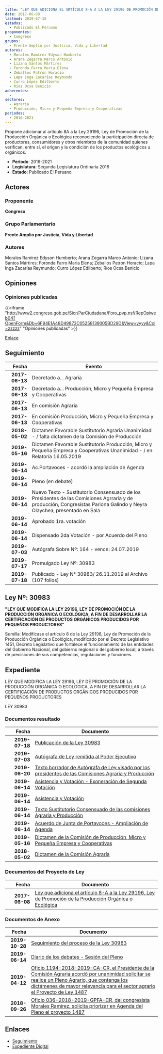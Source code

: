 ```yaml
---
title: "LEY QUE ADICIONA EL ARTÍCULO 8-A A LA LEY 29196 DE PROMOCIÓN DE LA PRODUCCIÓN ORGÁNICA O ECOLÓGICA"
date: 2017-06-08
lastmod: 2019-07-18
estados: 
  - Publicado El Peruano
proponentes: 
  - Congreso
grupos: 
  - Frente Amplio por Justicia, Vida y Libertad
autores: 
  - Morales Ramírez Edyson Humberto
  - Arana Zegarra Marco Antonio
  - Lizana Santos Mártires
  - Foronda Farro María Elena
  - Zeballos Patrón Horacio
  - Lapa Inga Zacarías Reymundo
  - Curro López Edilberto
  - Ríos Ocsa Benicio
adherentes: 
  - 
sectores: 
  - Agraria
  - Producción, Micro y Pequeña Empresa y Cooperativas
periodos: 
  - 2016-2021
---
```


Propone adicionar al artículo 8A a la Ley 29196, Ley de Promoción de la Producción Orgánica o Ecológica reconociendo la participación directa de productores, consumidores y otros miembros de la comunidad quienes verifican, entre sí, el origen y la condición de los productos ecológicos u orgánicos.

- **Periodo**: 2016-2021
- **Legislatura**: Segunda Legislatura Ordinaria 2016
- **Estado**: Publicado El Peruano

## Actores

### Proponente

**Congreso**

### Grupo Parlamentario

**Frente Amplio por Justicia, Vida y Libertad**

### Autores

Morales Ramírez Edyson Humberto; Arana Zegarra Marco Antonio; Lizana Santos Mártires; Foronda Farro María Elena; Zeballos Patrón Horacio; Lapa Inga Zacarías Reymundo; Curro López Edilberto; Ríos Ocsa Benicio


## Opiniones

### Opiniones publicadas

{{<iframe "http://www2.congreso.gob.pe/Sicr/ParCiudadana/Foro_pvp.nsf/RepOpiweb04?OpenForm&Db=6F94E1A48D49873C05258139005BD29D&View=yyyy&Col=zzzzz" "Opiniones publicadas" >}}

[Enlace](http://www2.congreso.gob.pe/Sicr/ParCiudadana/Foro_pvp.nsf/RepOpiweb04?OpenForm&Db=6F94E1A48D49873C05258139005BD29D&View=yyyy&Col=zzzzz)

## Seguimiento

| Fecha | Evento |
|------:|--------|
| **2017-06-13** | Decretado a... Agraria|
| **2017-06-13** | Decretado a... Producción, Micro y Pequeña Empresa y Cooperativas|
| **2017-06-13** | En comisión Agraria|
| **2017-06-13** | En comisión Producción, Micro y Pequeña Empresa y Cooperativas|
| **2018-05-02** | Dictamen Favorable Sustitutorio Agraria Unanimidad - / falta dictamen de la Comisión de Producción|
| **2019-05-16** | Dictamen Favorable Sustitutorio Producción, Micro y Pequeña Empresa y Cooperativas Unanimidad - / en Relatoría 16.05.2019|
| **2019-06-14** | Ac.Portavoces - acordó la ampliación de Agenda|
| **2019-06-14** | Pleno (en debate)|
| **2019-06-14** | Nuevo Texto - Sustitutorio Consensuado de los Presidentes de las Comisiones Agrraria y de producción, Congresistas Pariona Galindo y Neyra Olaychea, presentado en Sala|
| **2019-06-14** | Aprobado 1ra. votación|
| **2019-06-14** | Dispensado 2da Votación - por Acuerdo del Pleno|
| **2019-07-03** | Autógrafa Sobre Nº: 164 - vence: 24.07.2019|
| **2019-07-17** | Promulgado Ley Nº: 30983|
| **2019-07-18** | Publicado - Ley N° 30983/ 26.11.2019 al Archivo (107 folios)|

## Ley Nº: 30983

**"LEY QUE MODIFICA LA LEY 29196, LEY DE PROMOCIÓN DE LA PRODUCCIÓN ORGÁNICA O ECOLÓGICA, A FIN DE DESARROLLAR LA CERTIFICACIÓN DE PRODUCTOS ORGÁNICOS PRODUCIDOS POR PEQUEÑOS PRODUCTORES"**

Sumilla: Modifícase el artículo 8 de la Ley 29196, Ley de Promoción de la Producción Orgánica o Ecológica, modificado por el Decreto Legislativo 1451, Decreto Legislativo que fortalece el funcionamiento de las entidades del Gobierno Nacional, del gobierno regional o del gobierno local, a través de precisiones de sus competencias, regulaciones y funciones.


## Expediente

LEY QUE MODIFICA LA LEY 29196, LEY DE PROMOCIÓN DE LA PRODUCCIÓN ORGÁNICA O ECOLÓGICA, A FIN DE DESARROLLAR LA CERTIFICACIÓN DE PRODUCTOS ORGÁNICOS PRODUCIDOS POR PEQUEÑOS PRODUCTORES

LEY 30983


### Documentos resultado

| Fecha | Documento |
|------:|--------|
| **2019-07-18** | [Publicación de la Ley 30983](http://www.leyes.congreso.gob.pe/Documentos/2016_2021/ADLP/Normas_Legales/30983-LEY.pdf) |
| **2019-07-03** | [Autógrafa de Ley remitida al Poder Ejecutivo](http://www.leyes.congreso.gob.pe/Documentos/2016_2021/ADLP/Texto_Aprobado/AU0148720190703.pdf) |
| **2019-06-20** | [Texto borrador de Autógrafa de Ley visado por los presidentes de las Comisiones Agraria y Producción](http://www.leyes.congreso.gob.pe/Documentos/2016_2021/Texto_Borrador_de_Autografa/BAU0148720190620.pdf) |
| **2019-06-14** | [Asistencia y Votación - Exoneración de Segunda Votación](http://www.leyes.congreso.gob.pe/Documentos/2016_2021/Asistencia_y_Votacion/Proyectos_de_Ley/Exoneracion_de_Segunda_Votacion/ESV0148720190614.pdf) |
| **2019-06-14** | [Asistencia y Votación](http://www.leyes.congreso.gob.pe/Documentos/2016_2021/Asistencia_y_Votacion/Proyectos_de_Ley/AV0148720190614.pdf) |
| **2019-06-14** | [Texto Sustitutorio Consensuado de las comisiones Agraria y Producción](http://www.leyes.congreso.gob.pe/Documentos/2016_2021/Texto_Sustitutorio/Proyectos_de_Ley/TS0148720190614.pdf) |
| **2019-06-14** | [Acuerdo de Junta de Portavoces - Ampliación de Agenda](http://www.leyes.congreso.gob.pe/Documentos/2016_2021/Acuerdos/Junta_Portavoces/AJP0148720190614.pdf) |
| **2019-05-16** | [Dictamen de la Comisión de Producción, Micro y Pequeña Empresa y Cooperativas](http://www.leyes.congreso.gob.pe/Documentos/2016_2021/Dictamenes/Proyectos_de_Ley/01487DC18MAY20190516.pdf) |
| **2018-05-02** | [Dictamen de la Comisión Agraría](http://www.leyes.congreso.gob.pe/Documentos/2016_2021/Dictamenes/Proyectos_de_Ley/01487DC01MAY20180502.pdf) |

### Documentos del Proyecto de Ley

| Fecha | Documento |
|------:|--------|
| **2017-06-08** | [Ley que adiciona el artículo 8-A a la Ley 29196, Ley de Promoción de la Producción Orgánica o Ecológica](http://www.leyes.congreso.gob.pe/Documentos/2016_2021/Proyectos_de_Ley_y_de_Resoluciones_Legislativas/PL0148720170608.PDF) |

### Documentos de Anexo

| Fecha | Documento |
|------:|--------|
| **2019-10-28** | [Seguimiento del proceso de la Ley 30983](http://www.leyes.congreso.gob.pe/Documentos/2016_2021/Seguimiento_de_Proyectos_de_Ley/01487PL20191028.pdf) |
| **2019-06-14** | [Diario de los debates - Sesión del Pleno](http://www2.congreso.gob.pe/Sicr/DiarioDebates/Publicad.nsf/SesionesPleno/05256D6E0073DFE9052584200055B7B3/$FILE/SLO-2018-12.pdf) |
| **2019-04-12** | [Oficio 1194-2018-2019-CA-CR, el Presidente de la Comisión Agraria acordó por unanimidad solicitar se realice un Pleno Agrario, que contenga los dictámenes de mayor relevancia para el sector agrario el Proyecto de Ley 1487](http://www.leyes.congreso.gob.pe/Documentos/2016_2021/Oficios/Comisiones_Ordinarias/OFICIO-1194-2018-2019-CA-CR.pdf) |
| **2018-09-26** | [Oficio 036-2018-2019-GPFA-CR, del congresista Morales Ramírez, solicita priorizar en Agenda del Pleno el proyecto 1487](http://www.leyes.congreso.gob.pe/Documentos/2016_2021/Oficios/Grupos_Parlamentarios/OFICIO-036-2018-2019-GPFA-CR.pdf) |

## Enlaces 

- [Seguimiento](http://www2.congreso.gob.pe/Sicr/TraDocEstProc/CLProLey2016.nsf/f7fff46988ca05b1052578e100829cc7/c251873bd99cc65505258139006f4292?OpenDocument)
- [Expediente Digital](http://www2.congreso.gob.pe/Sicr/TraDocEstProc/CLProLey2016.nsf/f7fff46988ca05b1052578e100829cc7/c251873bd99cc65505258139006f4292?OpenDocument&Click=05257FB7005EB655.eb71d0cf91d8294e05256cdf006b5706/$Body/0.1C6C)
